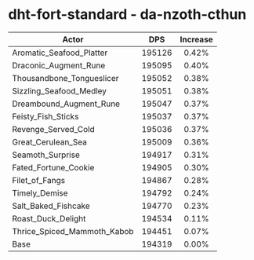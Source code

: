 # dht-fort-standard - da-nzoth-cthun
| Actor | DPS | Increase |
|---|:---:|:---:|
|Aromatic_Seafood_Platter|195126|0.42%|
|Draconic_Augment_Rune|195095|0.40%|
|Thousandbone_Tongueslicer|195052|0.38%|
|Sizzling_Seafood_Medley|195051|0.38%|
|Dreambound_Augment_Rune|195047|0.37%|
|Feisty_Fish_Sticks|195037|0.37%|
|Revenge_Served_Cold|195036|0.37%|
|Great_Cerulean_Sea|195009|0.36%|
|Seamoth_Surprise|194917|0.31%|
|Fated_Fortune_Cookie|194905|0.30%|
|Filet_of_Fangs|194867|0.28%|
|Timely_Demise|194792|0.24%|
|Salt_Baked_Fishcake|194770|0.23%|
|Roast_Duck_Delight|194534|0.11%|
|Thrice_Spiced_Mammoth_Kabob|194451|0.07%|
|Base|194319|0.00%|
